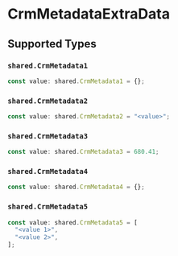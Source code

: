 # CrmMetadataExtraData


## Supported Types

### `shared.CrmMetadata1`

```typescript
const value: shared.CrmMetadata1 = {};
```

### `shared.CrmMetadata2`

```typescript
const value: shared.CrmMetadata2 = "<value>";
```

### `shared.CrmMetadata3`

```typescript
const value: shared.CrmMetadata3 = 680.41;
```

### `shared.CrmMetadata4`

```typescript
const value: shared.CrmMetadata4 = {};
```

### `shared.CrmMetadata5`

```typescript
const value: shared.CrmMetadata5 = [
  "<value 1>",
  "<value 2>",
];
```

